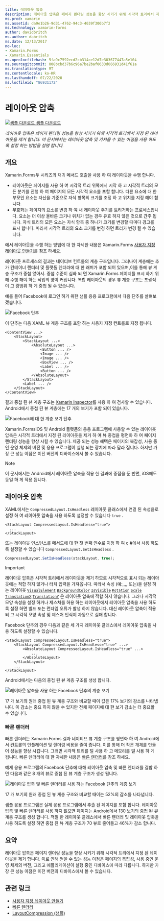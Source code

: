 ```yaml
---
title: 레이아웃 압축
description: 레이아웃 압축은 페이지 렌더링 성능을 향상 시키기 위해 시각적 트리에서 지정 된 레이아웃을 제거 합니다. 이 문서에서는 레이아웃 압축 및 가져올 수 있는 이점을 사용 하도록 설정 하는 방법을 설명 합니다.
ms.prod: xamarin
ms.assetid: da9e1b26-9d31-4762-94c3-4039f306b7f2
ms.technology: xamarin-forms
author: davidbritch
ms.author: dabritch
ms.date: 12/13/2017
no-loc:
- Xamarin.Forms
- Xamarin.Essentials
ms.openlocfilehash: 5fa9c7592ecd2cb314ce12d7e303677447a5e104
ms.sourcegitcommit: 008bcbd37b6c96a7be2baf0633d066931d41f61a
ms.translationtype: MT
ms.contentlocale: ko-KR
ms.lasthandoff: 07/22/2020
ms.locfileid: "86931172"
---
```

# <a name="layout-compression"></a>레이아웃 압축

[![샘플 다운로드](~/media/shared/download.png) 샘플 다운로드](https://docs.microsoft.com/samples/xamarin/xamarin-forms-samples/userinterface-layoutcompression)

_레이아웃 압축은 페이지 렌더링 성능을 향상 시키기 위해 시각적 트리에서 지정 된 레이아웃을 제거 합니다. 이 문서에서는 레이아웃 압축 및 가져올 수 있는 이점을 사용 하도록 설정 하는 방법을 설명 합니다._

## <a name="overview"></a>개요

Xamarin.Forms두 시리즈의 재귀 메서드 호출을 사용 하 여 레이아웃을 수행 합니다.

- 레이아웃은 페이지를 사용 하 여 시각적 트리 위쪽에서 시작 하 고 시각적 트리의 모든 분기를 진행 하 여 페이지의 모든 시각적 요소를 포함 합니다. 다른 요소에 대 한 부모인 요소는 자신을 기준으로 자식 항목의 크기를 조정 하 고 위치를 지정 해야 합니다.
- 무효화는 페이지의 요소를 변경 하 여 새 레이아웃 주기를 트리거하는 프로세스입니다. 요소는 더 이상 올바른 크기나 위치가 없는 경우 유효 하지 않은 것으로 간주 됩니다. 자식 트리의 모든 요소는 자식 항목 중 하나가 크기를 변경할 때마다 경고를 표시 합니다. 따라서 시각적 트리의 요소 크기를 변경 하면 트리가 변경 될 수 있습니다.

에서 레이아웃을 수행 하는 방법에 대 한 자세한 내용은 Xamarin.Forms [사용자 지정 레이아웃 만들기](~/xamarin-forms/user-interface/layouts/custom.md)를 참조 하세요.

레이아웃 프로세스의 결과는 네이티브 컨트롤의 계층 구조입니다. 그러나이 계층에는 추가 컨테이너 렌더러 및 플랫폼 렌더러에 대 한 래퍼가 포함 되어 있으며,이를 통해 뷰 계층 구조가 중첩 않아서. 중첩 수준이 심화 되 면 Xamarin.Forms 페이지를 표시 하기 위해 수행 해야 하는 작업의 양이 커집니다. 복합 레이아웃의 경우 뷰 계층 구조는 포괄적이 고 광범위 하 게 중첩 될 수 있습니다.

예를 들어 Facebook에 로그인 하기 위한 샘플 응용 프로그램에서 다음 단추를 살펴보겠습니다.

![Facebook 단추](layout-compression-images/facebook-button.png)

이 단추는 다음 XAML 뷰 계층 구조를 포함 하는 사용자 지정 컨트롤로 지정 됩니다.

```xaml
<ContentView ...>
    <StackLayout>
        <StackLayout ...>
            <AbsoluteLayout ...>
                <Button ... />    
                <Image ... />
                <Image ... />
                <BoxView ... />
                <Label ... />
                <Button ... />
            </AbsoluteLayout>
        </StackLayout>
        <Label ... />
    </StackLayout>    
</ContentView>
```

결과 중첩 된 뷰 계층 구조는 [Xamarin Inspector](~/tools/inspector/index.md)를 사용 하 여 검사할 수 있습니다. Android에서 중첩 된 뷰 계층에는 17 개의 보기가 포함 되어 있습니다.

![Facebook에 대 한 계층 보기 단추](layout-compression-images/no-compression.png)

Xamarin.FormsIOS 및 Android 플랫폼의 응용 프로그램에 사용할 수 있는 레이아웃 압축은 시각적 트리에서 지정 된 레이아웃을 제거 하 여 뷰 중첩을 평면화 하 여 페이지 렌더링 성능을 향상 시킬 수 있습니다. 제공 되는 성능 혜택은 페이지의 복잡성, 사용 중인 운영 체제의 버전 및 응용 프로그램이 실행 되는 장치에 따라 달라 집니다. 하지만 가장 큰 성능 이점은 이전 버전의 디바이스에서 볼 수 있습니다.

> [!NOTE]
> 이 문서에서는 Android에서 레이아웃 압축을 적용 한 결과에 중점을 둔 반면, iOS에도 동일 하 게 적용 됩니다.

## <a name="layout-compression"></a>레이아웃 압축

XAML에서는 `CompressedLayout.IsHeadless` 레이아웃 클래스에서 연결 된 속성을로 설정 하 여 레이아웃 압축을 사용 하도록 설정할 수 있습니다 `true` .

```xaml
<StackLayout CompressedLayout.IsHeadless="true">
  ...
</StackLayout>   
```

또는 레이아웃 인스턴스를 메서드에 대 한 첫 번째 인수로 지정 하 여 c #에서 사용 하도록 설정할 수 있습니다 `CompressedLayout.SetIsHeadless` .

```csharp
CompressedLayout.SetIsHeadless(stackLayout, true);
```

> [!IMPORTANT]
> 레이아웃 압축은 시각적 트리에서 레이아웃을 제거 하므로 시각적으로 표시 되는 레이아웃에는 적합 하지 않거나 터치 입력을 가져옵니다. 따라서 속성 (예:,,,, 또는)을 설정 하는 레이아웃 [`VisualElement`](xref:Xamarin.Forms.VisualElement) [`BackgroundColor`](xref:Xamarin.Forms.VisualElement.BackgroundColor) [`IsVisible`](xref:Xamarin.Forms.VisualElement.IsVisible) [`Rotation`](xref:Xamarin.Forms.VisualElement.Rotation) [`Scale`](xref:Xamarin.Forms.VisualElement.Scale) [`TranslationX`](xref:Xamarin.Forms.VisualElement.TranslationX) [`TranslationY`](xref:Xamarin.Forms.VisualElement.TranslationY) 은 레이아웃 압축에 적합 하지 않습니다. 그러나 시각적 모양 속성을 설정 하거나 제스처를 허용 하는 레이아웃에서 레이아웃 압축을 사용 하도록 설정 하면 빌드 또는 런타임 오류가 발생 하지 않습니다. 대신 레이아웃 압축이 적용 되 고 시각적 모양 속성 및 제스처 인식이 자동으로 실패 합니다.

Facebook 단추의 경우 다음과 같은 세 가지 레이아웃 클래스에서 레이아웃 압축을 사용 하도록 설정할 수 있습니다.

```xaml
<StackLayout CompressedLayout.IsHeadless="true">
    <StackLayout CompressedLayout.IsHeadless="true" ...>
        <AbsoluteLayout CompressedLayout.IsHeadless="true" ...>
            ...
        </AbsoluteLayout>
    </StackLayout>
    ...
</StackLayout>  
```

Android에서는 다음의 중첩 된 뷰 계층 구조를 생성 합니다.

![레이아웃 압축을 사용 하는 Facebook 단추의 계층 보기](layout-compression-images/layout-compression.png)

17 개 보기의 원래 중첩 된 뷰 계층 구조와 비교할 때이 값은 17% 보기의 감소를 나타냅니다. 이 감소는 중요 하지 않을 수 있지만 전체 페이지에 대 한 보기 감소는 더 중요할 수 있습니다.

### <a name="fast-renderers"></a>빠른 렌더러

빠른 렌더러는 Xamarin.Forms 결과 네이티브 뷰 계층 구조를 평면화 하 여 Android에서 컨트롤의 인플레이션 및 렌더링 비용을 줄여 줍니다. 이를 통해 더 작은 개체를 만들어 성능을 향상 시킵니다. 그러면 시각적 트리를 덜 사용 하 고 메모리를 덜 사용 하 게 됩니다. 빠른 렌더러에 대 한 자세한 내용은 [빠른 렌더러](~/xamarin-forms/internals/fast-renderers.md)를 참조 하세요.

예제 응용 프로그램의 Facebook 단추에 대해 레이아웃 압축 및 빠른 렌더러를 결합 하면 다음과 같은 8 개의 뷰로 중첩 된 뷰 계층 구조가 생성 됩니다.

![레이아웃 압축 및 빠른 렌더러를 사용 하는 Facebook 단추의 계층 보기](layout-compression-images/layout-compression-with-fast-renderers.png)

17 개 보기의 원래 중첩 된 뷰 계층 구조와 비교할 때이는 52%의 감소를 나타냅니다.

샘플 응용 프로그램은 실제 응용 프로그램에서 추출 된 페이지를 포함 합니다. 레이아웃 압축 및 빠른 렌더러를 사용 하지 않으면 페이지는 Android에서 130 보기의 중첩 된 뷰 계층 구조를 생성 합니다. 적절 한 레이아웃 클래스에서 빠른 렌더러 및 레이아웃 압축을 사용 하도록 설정 하면 중첩 된 뷰 계층 구조가 70 뷰로 줄어들고 46%가 감소 합니다.

## <a name="summary"></a>요약

레이아웃 압축은 페이지 렌더링 성능을 향상 시키기 위해 시각적 트리에서 지정 된 레이아웃을 제거 합니다. 이로 인해 얻을 수 있는 성능 이점은 페이지의 복잡성, 사용 중인 운영 체제의 버전, 그리고 애플리케이션이 실행 중인 디바이스에 따라 다릅니다. 하지만 가장 큰 성능 이점은 이전 버전의 디바이스에서 볼 수 있습니다.

## <a name="related-links"></a>관련 링크

- [사용자 지정 레이아웃 만들기](~/xamarin-forms/user-interface/layouts/custom.md)
- [빠른 렌더러](~/xamarin-forms/internals/fast-renderers.md)
- [LayoutCompression (샘플)](https://docs.microsoft.com/samples/xamarin/xamarin-forms-samples/userinterface-layoutcompression)

